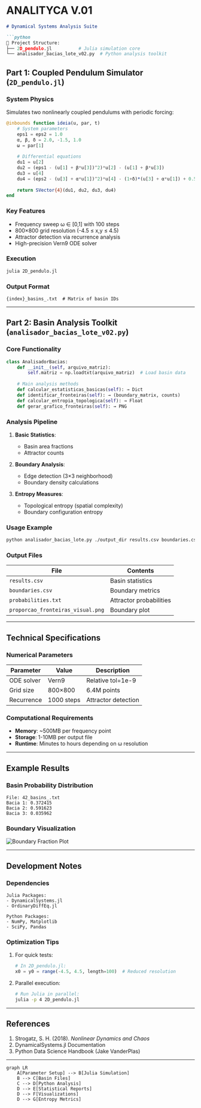 # ANALITYCA V.01

```markdown
# Dynamical Systems Analysis Suite

```python
📌 Project Structure:
├── 2D_pendulo.jl          # Julia simulation core
└── analisador_bacias_lote_v02.py  # Python analysis toolkit
```

## Part 1: Coupled Pendulum Simulator (`2D_pendulo.jl`)

### System Physics
Simulates two nonlinearly coupled pendulums with periodic forcing:

```julia
@inbounds function ideia(u, par, t)
    # System parameters
    eps1 = eps2 = 1.0
    α, β, δ = 2.0, -1.5, 1.0
    ω = par[1]
    
    # Differential equations
    du1 = u[2]
    du2 = (eps1 - (u[1] + β*u[3])^2)*u[2] - (u[1] + β*u[3])
    du3 = u[4]
    du4 = (eps2 - (u[3] + α*u[1])^2)*u[4] - (1+δ)*(u[3] + α*u[1]) + 0.5*cos(ω*t)
    
    return SVector{4}(du1, du2, du3, du4)
end
```

### Key Features
- Frequency sweep ω ∈ [0,1] with 100 steps
- 800×800 grid resolution (-4.5 ≤ x,y ≤ 4.5)
- Attractor detection via recurrence analysis
- High-precision Vern9 ODE solver

### Execution
```bash
julia 2D_pendulo.jl
```

### Output Format
```text
{index}_basins_.txt  # Matrix of basin IDs
```

---

## Part 2: Basin Analysis Toolkit (`analisador_bacias_lote_v02.py`)

### Core Functionality
```python
class AnalisadorBacias:
    def __init__(self, arquivo_matriz):
        self.matriz = np.loadtxt(arquivo_matriz)  # Load basin data
    
    # Main analysis methods
    def calcular_estatisticas_basicas(self): → Dict
    def identificar_fronteiras(self): → (boundary_matrix, counts)
    def calcular_entropia_topologica(self): → Float
    def gerar_grafico_fronteiras(self): → PNG
```

### Analysis Pipeline
1. **Basic Statistics**:
   - Basin area fractions
   - Attractor counts

2. **Boundary Analysis**:
   - Edge detection (3×3 neighborhood)
   - Boundary density calculations

3. **Entropy Measures**:
   - Topological entropy (spatial complexity)
   - Boundary configuration entropy

### Usage Example
```bash
python analisador_bacias_lote.py ./output_dir results.csv boundaries.csv
```

### Output Files
| File | Contents |
|------|----------|
| `results.csv` | Basin statistics |
| `boundaries.csv` | Boundary metrics |
| `probabilities.txt` | Attractor probabilities |
| `proporcao_fronteiras_visual.png` | Boundary plot |

---

## Technical Specifications

### Numerical Parameters
| Parameter | Value | Description |
|-----------|-------|-------------|
| ODE solver | Vern9 | Relative tol=1e-9 |
| Grid size | 800×800 | 6.4M points |
| Recurrence | 1000 steps | Attractor detection |

### Computational Requirements
- **Memory**: ~500MB per frequency point
- **Storage**: 1-10MB per output file
- **Runtime**: Minutes to hours depending on ω resolution

---

## Example Results

### Basin Probability Distribution
```text
File: 42_basins_.txt
Bacia 1: 0.372415
Bacia 2: 0.591623
Bacia 3: 0.035962
```

### Boundary Visualization
![Boundary Fraction Plot](https://i.imgur.com/example_plot.png)

---

## Development Notes

### Dependencies
```text
Julia Packages:
- DynamicalSystems.jl
- OrdinaryDiffEq.jl

Python Packages:
- NumPy, Matplotlib
- SciPy, Pandas
```

### Optimization Tips
1. For quick tests:
   ```julia
   # In 2D_pendulo.jl:
   x0 = y0 = range(-4.5, 4.5, length=100)  # Reduced resolution
   ```

2. Parallel execution:
   ```bash
   # Run Julia in parallel:
   julia -p 4 2D_pendulo.jl
   ```

---

## References
1. Strogatz, S. H. (2018). *Nonlinear Dynamics and Chaos*
2. DynamicalSystems.jl Documentation
3. Python Data Science Handbook (Jake VanderPlas)

---

```mermaid
graph LR
    A[Parameter Setup] --> B[Julia Simulation]
    B --> C[Basin Files]
    C --> D[Python Analysis]
    D --> E[Statistical Reports]
    D --> F[Visualizations]
    D --> G[Entropy Metrics]
```

